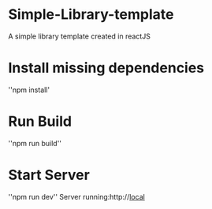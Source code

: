 # Simple-Library-template
A simple library template created in reactJS

# Install missing dependencies
''npm install'

# Run Build
''npm run build''

# Start Server
''npm run dev''
Server running:http://[local](http://localhost:5173/)
